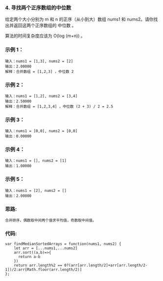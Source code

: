 ### 4. 寻找两个正序数组的中位数
给定两个大小分别为 m 和 n 的正序（从小到大）数组 nums1 和 nums2。请你找出并返回这两个正序数组的 中位数 。

算法的时间复杂度应该为 O(log (m+n)) 。

### 示例 1：
    输入：nums1 = [1,3], nums2 = [2]
    输出：2.00000
    解释：合并数组 = [1,2,3] ，中位数 2

### 示例 2：
    输入：nums1 = [1,2], nums2 = [3,4]
    输出：2.50000
    解释：合并数组 = [1,2,3,4] ，中位数 (2 + 3) / 2 = 2.5

### 示例 3：
    输入：nums1 = [0,0], nums2 = [0,0]
    输出：0.00000

### 示例 4：
    输入：nums1 = [], nums2 = [1]
    输出：1.00000

### 示例 5：
    输入：nums1 = [2], nums2 = []
    输出：2.00000

### 思路:
    合并排序，偶数取中间两个值求平均值，奇数取中间值。

### 代码:
    var findMedianSortedArrays = function(nums1, nums2) {
        let arr = [...nums1,...nums2]
        arr.sort((a,b)=>{
          return a-b
        })
        return arr.length%2 == 0?(arr[arr.length/2]+arr[arr.length/2-1])/2:arr[Math.floor(arr.length/2)]
    };